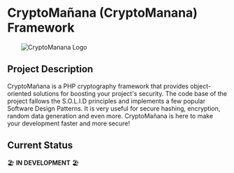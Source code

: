 # CryptoMañana (CryptoManana) Framework
&nbsp;&nbsp;&nbsp;&nbsp;&nbsp;&nbsp;&nbsp;&nbsp;![CryptoManana Logo](http://karavasilev.info/images/CryptoMananaLogo.jpg)

## Project Description
CryptoMañana is a PHP cryptography framework that provides object-oriented solutions for boosting your project's security.
The code base of the project fallows the S.O.L.I.D principles and implements a few popular Software Design Patterns.
It is very useful for secure hashing, encryption, random data generation and even more.
CryptoMañana is here to make your development faster and more secure!

## Current Status
:beach_umbrella: **IN DEVELOPMENT** :beach_umbrella:
